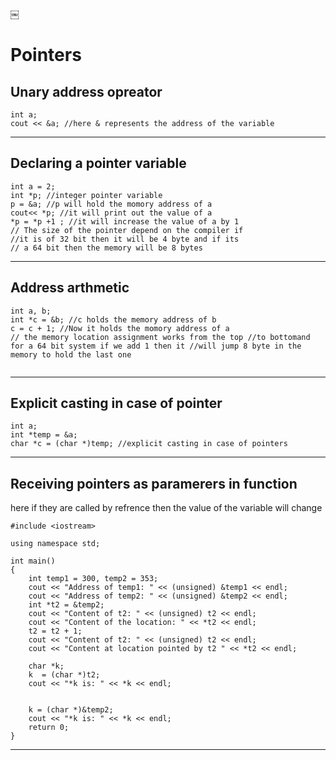 ￼
# Pointers
## Unary address opreator
```
int a;
cout << &a; //here & represents the address of the variable
```
***
## Declaring a pointer variable
```
int a = 2;
int *p; //integer pointer variable
p = &a; //p will hold the momory address of a
cout<< *p; //it will print out the value of a
*p = *p +1 ; //it will increase the value of a by 1
// The size of the pointer depend on the compiler if 
//it is of 32 bit then it will be 4 byte and if its 
// a 64 bit then the memory will be 8 bytes
```
***
## Address arthmetic
```
int a, b;
int *c = &b; //c holds the memory address of b
c = c + 1; //Now it holds the momory address of a
// the memory location assignment works from the top //to bottomand for a 64 bit system if we add 1 then it //will jump 8 byte in the memory to hold the last one
​
```
***
## Explicit casting in case of pointer
```
int a;
int *temp = &a;
char *c = (char *)temp; //explicit casting in case of pointers
```
***
## Receiving pointers as paramerers in function
here if they are called by refrence then the value of the variable will change
```
#include <iostream>
​
using namespace std;
​
int main()
{
    int temp1 = 300, temp2 = 353;
    cout << "Address of temp1: " << (unsigned) &temp1 << endl;
    cout << "Address of temp2: " << (unsigned) &temp2 << endl;
    int *t2 = &temp2;
    cout << "Content of t2: " << (unsigned) t2 << endl;
    cout << "Content of the location: " << *t2 << endl;
    t2 = t2 + 1;
    cout << "Content of t2: " << (unsigned) t2 << endl;
    cout << "Content at location pointed by t2 " << *t2 << endl;
​
    char *k;
    k  = (char *)t2;
    cout << "*k is: " << *k << endl;
​
​
    k = (char *)&temp2;
    cout << "*k is: " << *k << endl;
    return 0;
}
```
***
